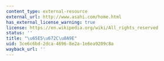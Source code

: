 ```yaml
---
content_type: external-resource
external_url: http://www.asahi.com/home.html
has_external_license_warning: true
license: https://en.wikipedia.org/wiki/All_rights_reserved
status: ''
title: "\u65E5\u672C\u8A9E"
uid: 3ce6c6bd-2dca-4696-8e2a-1e6ea9209c8a
wayback_url: ''
---
```

